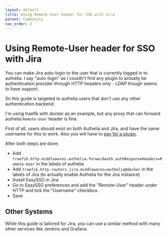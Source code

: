 ```yaml
---
layout: default
title: Using Remote-User header for SSO with Jira
parent: Community
nav_order: 2
---
```


# Using Remote-User header for SSO with Jira

You can make Jira auto-login to the user that is currently logged in to authelia.
I say "auto-login" as I couldn't find any plugin to actually be authentication
provider through HTTP headers only - LDAP though seems to have support.

So this guide is targeted to authelia users that don't use any other authentication
backend.

I'm using traefik with docker as an example, but any proxy that can forward
authelia `Remote-User` header is fine.

First of all, users should exist on both Authelia and Jira, and have the same
username for this to work. Also you will have to
[pay for a plugin](https://marketplace.atlassian.com/apps/1212581/easy-sso-jira-kerberos-ntlm-saml?hosting=server&tab=overview).

After both steps are done:
  - Add `traefik.http.middlewares.authelia.forwardauth.authResponseHeaders=Remote-User` in the labels of authelia
  - Add `traefik.http.routers.jira.middlewares=authelia@docker` in the labels of Jira (to actually enable Authelia for 
    the Jira instance)
  - Install EasySSO in Jira
  - Go to EasySSO preferences and add the "Remote-User" header under HTTP and tick the "Username" checkbox.
  - Save

## Other Systems

While this guide is tailored for Jira, you can use a similar method with many other services like Jenkins and Grafana.
